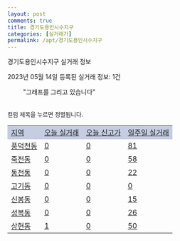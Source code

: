 ```yaml
---
layout: post
comments: true
title: 경기도용인시수지구
categories: [실거래가]
permalink: /apt/경기도용인시수지구
---
```


경기도용인시수지구 실거래 정보

2023년 05월 14일 등록된 실거래 정보: 1건

<!--<script async src="https://pagead2.googlesyndication.com/pagead/js/adsbygoogle.js?client=ca-pub-3485438051770037"
 crossorigin="anonymous"></script>-->

<script type="text/javascript">
  google.charts.load('current', {'packages':['corechart']});
  google.charts.setOnLoadCallback(drawChart);

  function drawChart() {
    var data = google.visualization.arrayToDataTable([['거래일', '매매', '전월세', '전매'], ['21-01', 5, 3, 0], ['21-02', 0, 4, 0], ['21-03', 0, 10, 0], ['21-04', 0, 3, 0], ['21-05', 1, 0, 0], ['21-06', 0, 3, 0], ['21-07', 3, 75, 0], ['21-08', 224, 243, 0], ['21-09', 17, 16, 0], ['21-10', 6, 5, 0], ['21-11', 5, 29, 0], ['21-12', 0, 13, 0], ['22-01', 0, 101, 0], ['22-02', 8, 21, 0], ['22-03', 3, 14, 0], ['22-04', 13, 61, 0], ['22-05', 89, 394, 0], ['22-06', 75, 770, 0], ['22-07', 46, 751, 0], ['22-08', 60, 738, 1], ['22-09', 53, 739, 1], ['22-10', 44, 733, 0], ['22-11', 61, 780, 3], ['22-12', 107, 794, 0], ['23-01', 156, 865, 0], ['23-02', 340, 1062, 1], ['23-03', 368, 1026, 0], ['23-04', 369, 908, 0], ['23-05', 37, 199, 0]]);

    var options = {
      title: '최근 1년간 유형별 거래량 추이',
      legend: { position: 'bottom' }
    };

    setTimeout(function() {
        var chart = new google.visualization.LineChart(document.getElementById('columnchart_material'));
        chart.draw(data, (options));
        document.getElementById('loading').style.display = 'none';
        var dayLabel = (new Date()).getDay();
        if (dayLabel < 2) {
            sorttable.innerSortFunction.apply(document.getElementById('week'), []);
            sorttable.innerSortFunction.apply(document.getElementById('week'), []);        
        }
        else {
            sorttable.innerSortFunction.apply(document.getElementById('today'), []);
            sorttable.innerSortFunction.apply(document.getElementById('today'), []);
        }
    }, 200);

  }
</script>

<div id="loading" style="z-index:20; display: block; margin-left: 35px">"그래프를 그리고 있습니다"</div>
<div id="columnchart_material" style="width: 95%; margin-left: -35px; display: block"></div>
<!--<div style="width: 95%; margin-left: -35px; display: block">
      <script async src="https://pagead2.googlesyndication.com/pagead/js/adsbygoogle.js?client=ca-pub-3485438051770037"
          crossorigin="anonymous"></script>
      <ins class="adsbygoogle"
          style="display:block"
          data-ad-format="fluid"
          data-ad-layout-key="-fb+5w+4e-db+86"
          data-ad-client="ca-pub-3485438051770037"
          data-ad-slot="1827090281"></ins>
      <script>
          (adsbygoogle = window.adsbygoogle || []).push({});
      </script>
</div>-->
<br>

<font size='small' style='font-size: small;'>컬럼 제목을 누르면 정렬됩니다.</font>
<table class="sortable">
  <tr style='background-color: rgba(114, 132, 186,0.4);'>
    <td id="region"><a href="#">지역</a></td>
    <td id="today"><a href="#">오늘 실거래</a></td>
    <td id="today_new"><a href="#">오늘 신고가</a></td>
    <td id="week"><a href="#">일주일 실거래</a></td>
  </tr>

  
  <tr class="item">
    <td><a href="경기도용인시수지구풍덕천동">풍덕천동</a></td>
    <td><a href="경기도용인시수지구풍덕천동">0</a></td>
    <td><a href="경기도용인시수지구풍덕천동">0</a></td>
    <td><a href="경기도용인시수지구풍덕천동">81</a></td>
  </tr>
    

  <tr class="item">
    <td><a href="경기도용인시수지구죽전동">죽전동</a></td>
    <td><a href="경기도용인시수지구죽전동">0</a></td>
    <td><a href="경기도용인시수지구죽전동">0</a></td>
    <td><a href="경기도용인시수지구죽전동">58</a></td>
  </tr>
    

  <tr class="item">
    <td><a href="경기도용인시수지구동천동">동천동</a></td>
    <td><a href="경기도용인시수지구동천동">0</a></td>
    <td><a href="경기도용인시수지구동천동">0</a></td>
    <td><a href="경기도용인시수지구동천동">22</a></td>
  </tr>
    

  <tr class="item">
    <td><a href="경기도용인시수지구고기동">고기동</a></td>
    <td><a href="경기도용인시수지구고기동">0</a></td>
    <td><a href="경기도용인시수지구고기동">0</a></td>
    <td><a href="경기도용인시수지구고기동">0</a></td>
  </tr>
    

  <tr class="item">
    <td><a href="경기도용인시수지구신봉동">신봉동</a></td>
    <td><a href="경기도용인시수지구신봉동">0</a></td>
    <td><a href="경기도용인시수지구신봉동">0</a></td>
    <td><a href="경기도용인시수지구신봉동">15</a></td>
  </tr>
    

  <tr class="item">
    <td><a href="경기도용인시수지구성복동">성복동</a></td>
    <td><a href="경기도용인시수지구성복동">0</a></td>
    <td><a href="경기도용인시수지구성복동">0</a></td>
    <td><a href="경기도용인시수지구성복동">26</a></td>
  </tr>
    

  <tr class="item">
    <td><a href="경기도용인시수지구상현동">상현동</a></td>
    <td><a href="경기도용인시수지구상현동">1</a></td>
    <td><a href="경기도용인시수지구상현동">0</a></td>
    <td><a href="경기도용인시수지구상현동">50</a></td>
  </tr>
    


</table>


    